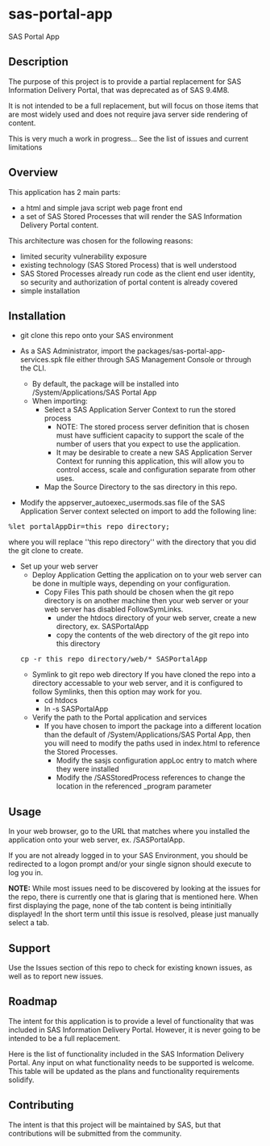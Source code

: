 # sas-portal-app

SAS Portal App

## Description
The purpose of this project is to provide a partial replacement for SAS Information Delivery Portal, that was deprecated as of SAS 9.4M8.  

It is not intended to be a full replacement, but will focus on those items that are most widely used and does not require java server side rendering of content.

This is very much a work in progress... See the list of issues and current limitations

## Overview

This application has 2 main parts:

- a html and simple java script web page front end
- a set of SAS Stored Processes that will render the SAS Information Delivery Portal content.

This architecture was chosen for the following reasons:

- limited security vulnerability exposure
- existing technology (SAS Stored Process) that is well understood
- SAS Stored Processes already run code as the client end user identity, so security and authorization of portal content is already covered
- simple installation

## Installation

- git clone this repo onto your SAS environment

- As a SAS Administrator, import the packages/sas-portal-app-services.spk file either through SAS Management Console or through the CLI.
  - By default, the package will be installed into /System/Applications/SAS Portal App
  - When importing:
    - Select a SAS Application Server Context to run the stored process
        - NOTE: The stored process server definition that is chosen must have sufficient capacity to support the scale of the number of users that you expect to use the application.
        - It may be desirable to create a new SAS Application Server Context for running this application, this will allow you to control access, scale and configuration separate from other uses.
    - Map the Source Directory to the sas directory in this repo.
- Modify the appserver_autoexec_usermods.sas file of the SAS Application Server context selected on import to add the following line:
<pre>%let portalAppDir=this repo directory;</pre>
where you will replace ''this repo directory'' with the directory that you did the git clone to create.

- Set up your web server
  - Deploy Application
  Getting the application on to your web server can be done in multiple ways, depending on your configuration.
    - Copy Files
    This path should be chosen when the git repo directory is on another machine then your web server or your web server has disabled FollowSymLinks.
      - under the htdocs directory of your web server, create a new directory, ex. SASPortalApp
      - copy the contents of the web directory of the git repo into this directory
  <pre>cp -r this repo directory/web/* SASPortalApp</pre>
    - Symlink to git repo web directory
    If you have cloned the repo into a directory accessable to your web server, and it is configured to follow Symlinks, then this option may work for you.
      - cd htdocs
      - ln -s <git repo web directory> SASPortalApp
  - Verify the path to the Portal application and services
    - If you have chosen to import the package into a different location than the default of /System/Applications/SAS Portal App, then you will need to modify the paths used in index.html to reference the Stored Processes.  
      - Modify the sasjs configuration appLoc entry to match where they were installed
      - Modify the /SASStoredProcess references to change the location in the referenced _program parameter

## Usage

In your web browser, go to the URL that matches where you installed the application onto your web server, ex. /SASPortalApp.

If you are not already logged in to your SAS Environment, you should be redirected to a logon prompt and/or your single signon should execute to log you in.

**NOTE:** While most issues need to be discovered by looking at the issues for the repo, there is currently one that is glaring that is mentioned here.  When first displaying the page, none of the tab content is being intinitially displayed!  In the short term until this issue is resolved, please just manually select a tab.

## Support

Use the Issues section of this repo to check for existing known issues, as well as to report new issues.

## Roadmap

The intent for this application is to provide a level of functionality that was included in SAS Information Delivery Portal.  However, it is never going to be intended to be a full replacement.

Here is the list of functionality included in the SAS Information Delivery Portal.  Any input on what functionality needs to be supported is welcome.  This table will be updated as the plans and functionality requirements solidify.

## Contributing

The intent is that this project will be maintained by SAS, but that contributions will be submitted from the community.

